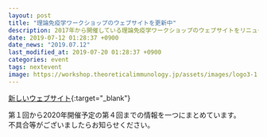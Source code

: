 ```yaml
---
layout: post
title: "理論免疫学ワークショップのウェブサイトを更新中"
description: 2017年から開催している理論免疫学ワークショップのウェブサイトをリニューアルしています。
date: 2019-07-12 01:28:37 +0900
date_news: "2019.07.12"
last_modified_at: 2019-07-20 01:28:37 +0900
categories: event
tags: nextevent
image: https://workshop.theoreticalimmunology.jp/assets/images/logo3-1.png
---
```



[新しいウェブサイト](https://workshop.theoreticalimmunology.jp){:target="_blank"}

第１回から2020年開催予定の第４回までの情報を一つにまとめています。  
不具合等がございましたらお知らせください。
